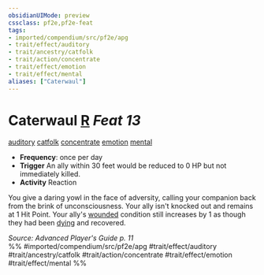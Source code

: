 ```yaml
---
obsidianUIMode: preview
cssclass: pf2e,pf2e-feat
tags:
- imported/compendium/src/pf2e/apg
- trait/effect/auditory
- trait/ancestry/catfolk
- trait/action/concentrate
- trait/effect/emotion
- trait/effect/mental
aliases: ["Caterwaul"]
---
```

# Caterwaul  [R](chapter-9-playing-the-game.md#Actions "Reaction") *Feat 13*  
[auditory](auditory.md)  [catfolk](catfolk-b1.md)  [concentrate](concentrate.md)  [emotion](emotion.md)  [mental](mental.md)  

- **Frequency**: once per day
- **Trigger** An ally within 30 feet would be reduced to 0 HP but not immediately killed.
- **Activity** Reaction

You give a daring yowl in the face of adversity, calling your companion back from the brink of unconsciousness. Your ally isn't knocked out and remains at 1 Hit Point. Your ally's [wounded](conditions.md#Wounded) condition still increases by 1 as though they had been [dying](conditions.md#Dying) and recovered.

*Source: Advanced Player's Guide p. 11*  
%% #imported/compendium/src/pf2e/apg #trait/effect/auditory #trait/ancestry/catfolk #trait/action/concentrate #trait/effect/emotion #trait/effect/mental %%